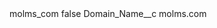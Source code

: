 <?xml version="1.0" encoding="UTF-8"?>
<CustomMetadata xmlns="http://soap.sforce.com/2006/04/metadata" xmlns:xsi="http://www.w3.org/2001/XMLSchema-instance" xmlns:xsd="http://www.w3.org/2001/XMLSchema">
    <label>molms_com</label>
    <protected>false</protected>
    <values>
        <field>Domain_Name__c</field>
        <value xsi:type="xsd:string">molms.com</value>
    </values>
</CustomMetadata>
